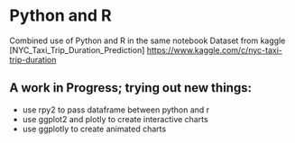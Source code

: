 # Python and R
Combined use of Python and R in the same notebook
Dataset from kaggle [NYC_Taxi_Trip_Duration_Prediction]
https://www.kaggle.com/c/nyc-taxi-trip-duration
## A work in Progress; trying out new things:
- use rpy2 to pass dataframe between python and r
- use ggplot2 and plotly to create interactive charts
- use ggplotly to create animated charts
